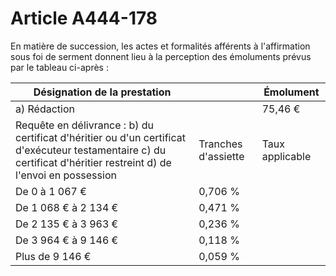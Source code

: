 # Article A444-178

En matière de succession, les actes et formalités afférents à l'affirmation sous foi de serment donnent lieu à la perception des émoluments prévus par le tableau ci-après :

| Désignation de la prestation | | Émolument |
| --- | --- | --- |
| a) Rédaction | | 75,46 € |
| Requête en délivrance : b) du certificat d'héritier ou d'un certificat d'exécuteur testamentaire c) du certificat d'héritier restreint d) de l'envoi en possession | Tranches d'assiette | Taux applicable |
| De 0 à 1 067 € | 0,706 % |
| De 1 068 € à 2 134 € | 0,471 % |
| De 2 135 € à 3 963 € | 0,236 % |
| De 3 964 € à 9 146 € | 0,118 % |
| Plus de 9 146 € | 0,059 % |
